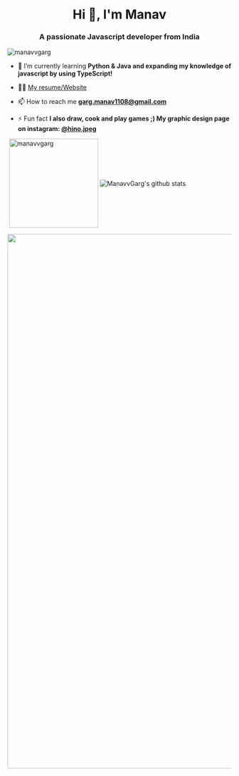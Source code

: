 <h1 align="center">Hi 👋, I'm Manav</h1>
<h3 align="center">A passionate Javascript developer from India</h3>

<p align="left"> <img src="https://komarev.com/ghpvc/?username=manavvgarg" alt="manavvgarg" /> </p>

- 🌱 I’m currently learning **Python & Java and expanding my knowledge of javascript by using TypeScript!**

- 👨‍💻 [My resume/Website](https://ceev.io/@manavvgarg)

- 📫 How to reach me **garg.manav1108@gmail.com**

- ⚡ Fun fact **I also draw, cook and play games ;) My graphic design page on instagram: [@hino.jpeg](https://instagram.com/hino.jpeg)**

<p>&nbsp;<img align="center" src="https://github-readme-stats.vercel.app/api?username=manavvgarg&show_icons=true&theme=dracula" alt="manavvgarg" height="200"/>
<img align="center" src="https://github-readme-stats.vercel.app/api/top-langs/?username=ManavvGarg&hide=lua&theme=dracula" alt="ManavvGarg's github stats"/>
<div><img src="https://github-profile-trophy.vercel.app/?username=manavvgarg&theme=dracula" width="1200"></div></p>
